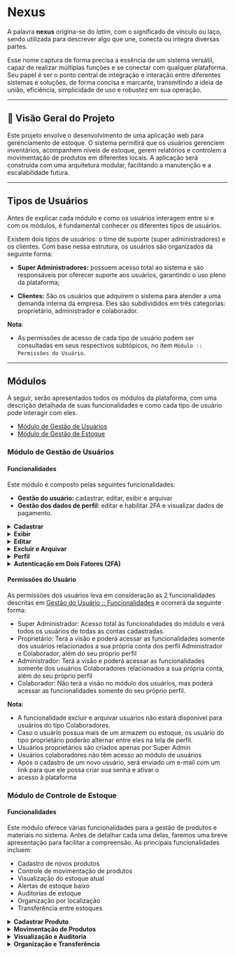 # Nexus

A palavra **nexus** origina-se do _latim_, com o significado de vínculo ou laço, sendo utilizada para descrever algo que une, 
conecta ou integra diversas partes.

Esse nome captura de forma precisa a essência de um sistema versátil, capaz de realizar múltiplas funções e se conectar 
com qualquer plataforma. Seu papel é ser o ponto central de integração e interação entre diferentes sistemas e soluções,
de forma concisa e marcante, transmitindo a ideia de união, eficiência, simplicidade de uso e robustez em sua operação.
___
## 🚀 Visão Geral do Projeto
Este projeto envolve o desenvolvimento de uma aplicação web para gerenciamento de estoque. O sistema permitirá que os 
usuários gerenciem inventários, acompanhem níveis de estoque, gerem relatórios e controlem a movimentação de produtos 
em diferentes locais. A aplicação será construída com uma arquitetura modular, facilitando a manutenção e a escalabilidade futura.
___
## Tipos de Usuários
Antes de explicar cada módulo e como os usuários interagem entre si e com os módulos, é fundamental conhecer os diferentes
tipos de usuários.

Existem dois tipos de usuários: o time de suporte (super administradores) e os clientes. Com base nessa estrutura,
os usuários são organizados da seguinte forma:
- **Super Administradores:** possuem acesso total ao sistema e são responsáveis por oferecer suporte aos usuários,
  garantindo o uso pleno da plataforma;

[//]: # (- **Time de Suporte:** usuários  com o objetivo de atender o suporte quando solicitado pelo cliente no módulo de suporte;)
- **Clientes:** São os usuários que adquirem o sistema para atender a uma demanda interna da empresa. Eles são subdivididos
  em três categorias: proprietário, administrador e colaborador.

**Nota**:
- As permissões de acesso de cada tipo de usuário podem ser consultadas em seus respectivos subtópicos, no item
  `Módulo :: Permissões do Usuário`.
___
## Módulos
A seguir, serão apresentados todos os módulos da plataforma, com uma descrição detalhada de suas funcionalidades e como 
cada tipo de usuário pode interagir com eles.
- [Módulo de Gestão de Usuários](#módulo-de-gestão-de-usuários)
- [Módulo de Gestão de Estoque](#módulo-de-controle-de-estoque)

### Módulo de Gestão de Usuários

#### Funcionalidades

Este módulo é composto pelas seguintes funcionalidades:
- **Gestão do usuário:** cadastrar, editar, exibir e arquivar
- **Gestão dos dados de perfil**: editar e habilitar 2FA e visualizar dados de pagamento.


<details>
  <summary><strong> Cadastrar </strong></summary>

O sistema permitirá o cadastro de novos usuários da seguinte forma:
- Para **usuários do tipo proprietário** por meio de um formulário, coletando os principais dados para o primeiro acesso do cliente.
- Os demais usuários descritos em [Tipos de Usuários](#tipos-de-usuários) poderão ser cadastrados via plataforma normalmente através da tela de cadastro.

Após o cadastro, todos os usuários receberão um e-mail contendo um link para a criação de sua senha. O link enviado por
e-mail terá uma validade de 5 minutos, e ao acessá-lo, o usuário será redirecionado para uma página onde poderá definir
sua senha de acesso. Após acessar o sistema, o cliente poderá ativar a autenticação em dois fatores (2FA) para aumentar a segurança.

</details>

<details>
  <summary><strong> Exibir </strong></summary>

O sistema permitirá a edição de todos os usuários através do caminho: `menu > usuários`.
</details>

<details>
  <summary><strong> Editar </strong></summary>

O sistema permitirá a edição de todos os usuários através do caminho: `menu > usuários > selecionar
um usuário clicando no nome > tela de edição`.
</details>

<details>
  <summary><strong> Excluir e Arquivar </strong></summary>

Na própria tela de edição haverá a opção via botão para o usuário excluir e arquivar o usuário. As regras de permissão 
estão descritas no tópico `Gestão de Usuário :: Permissões do Usuário`.
</details>

<details>
  <summary><strong> Perfil </strong></summary>

O perfil para todo usuário poderá ser acessado através do caminho: `foto do perfil no canto superior direito > perfil`.
Todos os usuários poderão editar os do próprio perfil, alterar senha e habilitação 2FA.
</details>

<details>
  <summary><strong> Autenticação em Dois Fatores (2FA) </strong></summary>

Todo novo cadastro vem com 2FA desativado e para ativar basta o usuário clicar foto do `foto no canto superior direito >
perfil > habilitar 2FA`.

Uma vez ativado, o usuário será solicitado a autenticar o acesso com um segundo fator, que será um código numérico
enviado por e-mail. O usuário deverá inserir esse código em uma tela específica para completar o processo de login.
O código de autenticação será temporário, com validade limitada de 5 minutos. Caso o código expire, haverá uma
funcionalidade para reenvio do código ao e-mail cadastrado.
</details>


#### Permissões do Usuário
As permissões dos usuários leva em consideração as 2 funcionalidades descritas em [Gestão do Usuário :: Funcionalidades](#gestão-do-usuário--funcionalidades) 
e ocorrerá da seguinte forma:
- Super Administrador: Acesso total às funcionalidades do módulo e verá todos os usuários de todas as contas cadastradas.
- Proprietário: Terá a visão e poderá acessar as funcionalidades somente dos usuários relacionados a sua própria conta 
dos perfil Administrador e Colaborador, além do seu próprio perfil
- Administrador: Terá a visão e poderá acessar as funcionalidades somente dos usuários Colaboradores relacionados a sua 
própria conta, além do seu próprio perfil
- Colaborador: Não terá a visão no módulo dos usuários, mas poderá acessar as funcionalidades somente do seu próprio perfil.

**Nota:**
- A funcionalidade excluir e arquivar usuários não estará disponível para usuários do tipo Colaboradores.
- Caso o usuário possua mais de um armazem ou estoque, os usuário do tipo proprietário poderão alternar entre eles
  na tela de perfil.
- Usuários proprietários são criados apenas por Super Admin
- Usuários colaboradores não têm acesso ao módulo de usuários
- Após o cadastro de um novo usuário, será enviado um e-mail com um link para que ele possa criar sua senha e ativar o 
- acesso à plataforma

### Módulo de Controle de Estoque
#### Funcionalidades
Este módulo oferece várias funcionalidades para a gestão de produtos e materiais no sistema. Antes de detalhar cada uma 
delas, faremos uma breve apresentação para facilitar a compreensão. As principais funcionalidades incluem:
- Cadastro de novos produtos
- Controle de movimentação de produtos
- Visualização do estoque atual
- Alertas de estoque baixo
- Auditorias de estoque
- Organização por localização
- Transferência entre estoques

<details>
  <summary><strong> Cadastrar Produto </strong></summary>

O sistema permitirá o cadastro de novos produtos de forma simples e eficiente. Para adicionar um novo produto ao estoque,
o usuário deverá acessar o módulo de controle de estoque, preencher um formulário com os seguintes dados:
* Nome do produto
* Descrição do produto
* Código de identificação
* Categoria do produto
* Nome do fornecedor ou fornecedores associados
* Preço de custo e preço de venda

Após o preenchimento, o sistema salva automaticamente as informações e o novo produto estará disponível no inventário,
sendo possível monitorar suas movimentações e níveis de estoque.
</details>

<details>
  <summary><strong> Movimentação de Produtos  </strong></summary>
O sistema permite o controle das entradas e saídas dos produtos através de um formulário simples de movimentação. A cada 
movimentação registrada, o sistema atualiza os níveis de estoque automaticamente, facilitando o acompanhamento de produtos 
em tempo real.

As principais ações incluem:
* **Entrada de produtos:** Para registrar a chegada de novos produtos ao estoque.
* **Saída de produtos:** Para registrar a retirada ou venda de produtos do estoque.
</details>

<details>
  <summary><strong> Visualização e Auditoria </strong></summary>

A auditoria e a visualização do estoque são funcionalidades cruciais para garantir a precisão do inventário. O sistema
disponibiliza uma visão geral dos produtos em estoque, permitindo ao usuário:

* Visualizar o total de produtos disponíveis.
* Filtrar os produtos por categorias, fornecedores ou locais de armazenamento.
* Realizar auditorias periódicas, comparando o inventário físico com o registrado no sistema, identificando e corrigindo
* discrepâncias.
</details>

<details>
  <summary><strong> Organização e Transferência </strong></summary>

O módulo de controle de estoque permite que os produtos sejam organizados em diferentes localizações, como armazéns ou
lojas, facilitando a gestão de inventários distribuídos. Além disso, o sistema oferece uma funcionalidade de transferência
de materiais entre estoques, permitindo que produtos sejam movidos de um local para outro conforme necessário.
</details>

